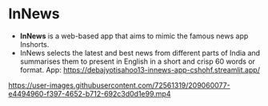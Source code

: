 # InNews
- <b>InNews</b> is a web-based app that aims to mimic the famous news app Inshorts.
- InNews selects the latest and best news from different parts of India and summarises them to present in English in a short and crisp 60 words or format.
App: https://debajyotisahoo13-innews-app-cshohf.streamlit.app/
 
https://user-images.githubusercontent.com/72561319/209060077-e4494960-f397-4652-b712-692c3d0d1e99.mp4


